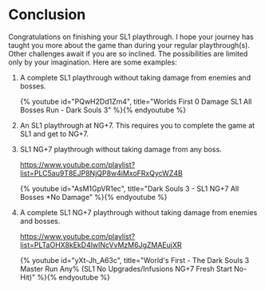 # Conclusion

Congratulations on finishing your SL1 playthrough. I hope your journey has
taught you more about the game than during your regular playthrough(s). Other
challenges await if you are so inclined. The possibilities are limited only by
your imagination. Here are some examples:

1. A complete SL1 playthrough without taking damage from enemies and bosses.

    {% youtube id="PQwH2Dd1Zm4", title="Worlds First 0 Damage SL1 All Bosses Run - Dark Souls 3" %}{% endyoutube %}

1. An SL1 playthrough at NG+7. This requires you to complete the game at SL1 and
   get to NG+7.
1. SL1 NG+7 playthrough without taking damage from any boss.

    https://www.youtube.com/playlist?list=PLC5au9T8EJP8NjQP8w4iMxoFRxQycWZ4B

    {% youtube id="AsM1GpVR1ec", title="Dark Souls 3 - SL1 NG+7 All Bosses *No Damage" %}{% endyoutube %}

1. A complete SL1 NG+7 playthrough without taking damage from enemies and
   bosses.

    https://www.youtube.com/playlist?list=PLTaOHX8kEkD4lwINcVvMzM6JgZMAEujXR

    {% youtube id="yXt-Jh_A63c", title="World's First - The Dark Souls 3 Master Run Any% (SL1 No Upgrades/Infusions NG+7 Fresh Start No-Hit)" %}{% endyoutube %}
